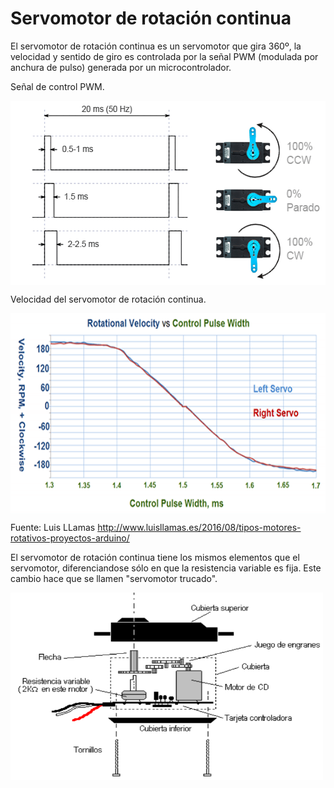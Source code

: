 # Servomotor de rotación continua
El servomotor de rotación continua es un servomotor que gira 360º, la velocidad y sentido de giro es controlada por la señal PWM (modulada por anchura de pulso) generada por un microcontrolador.

Señal de control PWM.

<a href="" target="_blank"><img width="550" height="295" border="0" align="center" src="img/ServomotorRotacionContinua_funcionamiento.png "/></a>

Velocidad del servomotor de rotación continua. 

<a href="" target="_blank"><img width="600" height="320" border="0" align="center" src="img/ServomotorRotacionContinua_velocidad.png "/></a>

Fuente: Luis LLamas
http://www.luisllamas.es/2016/08/tipos-motores-rotativos-proyectos-arduino/

El servomotor de rotación continua tiene los mismos elementos que el servomotor, diferenciandose sólo en que la resistencia variable es fija. Este cambio hace que se llamen "servomotor trucado".

<a href="" target="_blank"><img width="500" height="300" border="0" align="center" src="img/ServomotorRotacionContinua_elementos.png "/></a>
